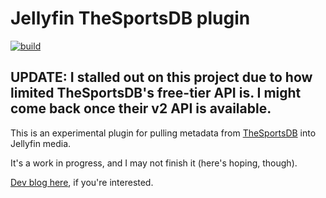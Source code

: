 # Jellyfin TheSportsDB plugin

[![build](https://github.com/katiekloss/jellyfin-plugin-thesportsdb/actions/workflows/build.yaml/badge.svg)](https://github.com/katiekloss/jellyfin-plugin-thesportsdb/actions/workflows/build.yaml)

**UPDATE**: I stalled out on this project due to how limited TheSportsDB's free-tier API is. I might come back once their v2 API is available.
--
This is an experimental plugin for pulling metadata from [TheSportsDB](https://www.thesportsdb.com) into Jellyfin media.

It's a work in progress, and I may not finish it (here's hoping, though).

[Dev blog here](https://blog.kat5.dev/category/jellyfin-plugin-thesportsdb/), if you're interested.
